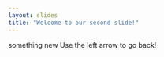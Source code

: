 ```yaml
---
layout: slides
title: "Welcome to our second slide!"
---
```

something new
Use the left arrow to go back!
